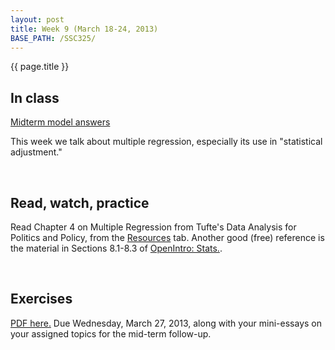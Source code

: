 ```yaml
---
layout: post
title: Week 9 (March 18-24, 2013)
BASE_PATH: /SSC325/
---
```

{{ page.title }}


In class
--------

[Midterm model answers](http://jgscott.github.com/SSC325/files/midterm-3SSC325H-2013-key.pdf)

This week we talk about multiple regression, especially its use in "statistical adjustment."

<br>

Read, watch, practice
---------------------
Read Chapter 4 on Multiple Regression from Tufte's Data Analysis for Politics and Policy, from the [Resources](http://jgscott.github.com/SSC325/resources.html) tab.  Another good (free) reference is the material in Sections 8.1-8.3 of [OpenIntro: Stats.](http://www.openintro.org/stat/textbook.php).

<br>

Exercises
---------
[PDF here.](http://jgscott.github.com/SSC325/exercises/exercises07-SSC325H.pdf)  Due Wednesday, March 27, 2013, along with your mini-essays on your assigned topics for the mid-term follow-up.
